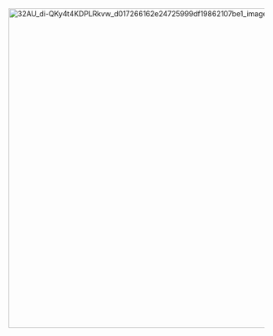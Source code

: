 <img width="630" alt="32AU_di-QKy4t4KDPLRkvw_d017266162e24725999df19862107be1_image" src="https://github.com/3mohamed-abdelfattah/Little_Lemon_Project/assets/142848460/04f131f1-2eba-4c50-a321-ac2bc4172528">
